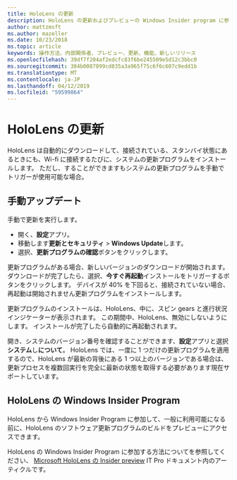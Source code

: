```yaml
---
title: HoloLens の更新
description: HoloLens の更新およびプレビューの Windows Insider program に参加する方法を構築します。
author: mattzmsft
ms.author: mazeller
ms.date: 10/23/2018
ms.topic: article
keywords: 操作方法、内部関係者、プレビュー、更新、機能、新しいリリース
ms.openlocfilehash: 39df7f204af2edcfc83f6be245509e5d12c3bbc0
ms.sourcegitcommit: 384b0087899cd835a3a965f75c6f6c607c9edd1b
ms.translationtype: MT
ms.contentlocale: ja-JP
ms.lasthandoff: 04/12/2019
ms.locfileid: "59599864"
---
```

# <a name="updating-hololens"></a>HoloLens の更新

HoloLens は自動的にダウンロードして、接続されている、スタンバイ状態にあるときにも、Wi-fi に接続するたびに、システムの更新プログラムをインストールします。 ただし、することができますもシステムの更新プログラムを手動でトリガーが使用可能な場合。

## <a name="manual-update"></a>手動アップデート

手動で更新を実行します。
* 開く、**設定**アプリ。
* 移動します**更新とセキュリティ** > **Windows Update**します。
* 選択、**更新プログラムの確認**ボタンをクリックします。

更新プログラムがある場合、新しいバージョンのダウンロードが開始されます。 ダウンロードが完了したら、選択、**今すぐ再起動**インストールをトリガーするボタンをクリックします。 デバイスが 40% を下回ると、接続されていない場合、再起動は開始されません更新プログラムをインストールします。

更新プログラムのインストールは、HoloLens、中に、スピン gears と進行状況インジケーターが表示されます。 この期間中、HoloLens、無効にしないようにします。 インストールが完了したら自動的に再起動されます。

開き、システムのバージョン番号を確認することができます、**設定**アプリと選択**システム**し**について**。 HoloLens では、一度に 1 つだけの更新プログラムを適用するので、HoloLens が最新の背後にある 1 つ以上のバージョンである場合は、更新プロセスを複数回実行を完全に最新の状態を取得する必要があります現在サポートしています。

## <a name="windows-insider-program-on-hololens"></a>HoloLens の Windows Insider Program

HoloLens から Windows Insider Program に参加して、一般に利用可能になる前に、HoloLens のソフトウェア更新プログラムのビルドをプレビューにアクセスできます。

HoloLens の Windows Insider Program に参加する方法についてを参照してください、 [Microsoft HoloLens の Insider preview](https://docs.microsoft.com/hololens/hololens-insider) IT Pro ドキュメント内のアーティクルです。
